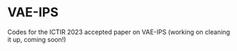 # VAE-IPS
Codes for the ICTIR 2023 accepted paper on VAE-IPS (working on cleaning it up, coming soon!)
